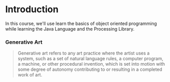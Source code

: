 # Introduction

In this course, we'll use learn the basics of object oriented programming while learning the Java Language and the Processing Library.

### Generative Art

> Generative art refers to any art practice where the artist uses a system, such as a set of natural language rules, a computer program, a machine, or other procedural invention, which is set into motion with some degree of autonomy contributing to or resulting in a completed work of art.

